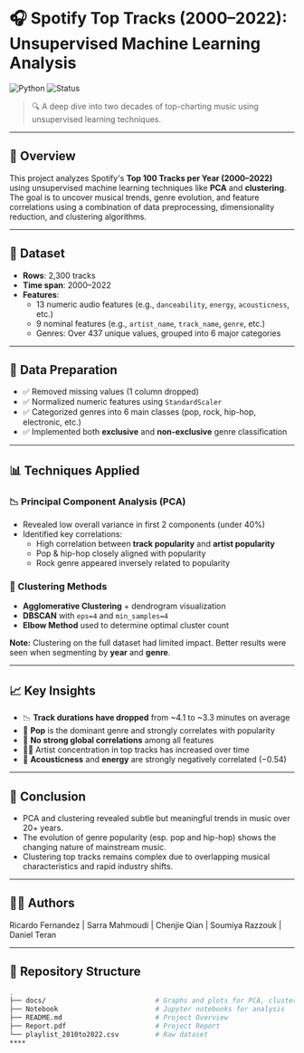 # 🎧 Spotify Top Tracks (2000–2022): Unsupervised Machine Learning Analysis

![Python](https://img.shields.io/badge/Python-3.9-blue)
![Status](https://img.shields.io/badge/Project-Completed-brightgreen)

> 🔍 A deep dive into two decades of top-charting music using unsupervised learning techniques.

---

## 📌 Overview

This project analyzes Spotify's **Top 100 Tracks per Year (2000–2022)** using unsupervised machine learning techniques like **PCA** and **clustering**. The goal is to uncover musical trends, genre evolution, and feature correlations using a combination of data preprocessing, dimensionality reduction, and clustering algorithms.

---

## 📁 Dataset

- **Rows**: 2,300 tracks  
- **Time span**: 2000–2022  
- **Features**:
  - 13 numeric audio features (e.g., `danceability`, `energy`, `acousticness`, etc.)
  - 9 nominal features (e.g., `artist_name`, `track_name`, `genre`, etc.)
  - Genres: Over 437 unique values, grouped into 6 major categories

---

## 🔧 Data Preparation

- ✅ Removed missing values (1 column dropped)
- ✅ Normalized numeric features using `StandardScaler`
- ✅ Categorized genres into 6 main classes (pop, rock, hip-hop, electronic, etc.)
- ✅ Implemented both **exclusive** and **non-exclusive** genre classification

---

## 📊 Techniques Applied

### 📉 Principal Component Analysis (PCA)
- Revealed low overall variance in first 2 components (under 40%)
- Identified key correlations:
  - High correlation between **track popularity** and **artist popularity**
  - Pop & hip-hop closely aligned with popularity
  - Rock genre appeared inversely related to popularity

### 🧩 Clustering Methods
- **Agglomerative Clustering** + dendrogram visualization
- **DBSCAN** with `eps=4` and `min_samples=4`
- **Elbow Method** used to determine optimal cluster count

**Note:** Clustering on the full dataset had limited impact. Better results were seen when segmenting by **year** and **genre**.

---

## 📈 Key Insights

- 📉 **Track durations have dropped** from ~4.1 to ~3.3 minutes on average
- 🎤 **Pop** is the dominant genre and strongly correlates with popularity
- 🧠 **No strong global correlations** among all features
- 🧍‍♂️ Artist concentration in top tracks has increased over time
- 🎵 **Acousticness** and **energy** are strongly negatively correlated (−0.54)

---

## 🧾 Conclusion

- PCA and clustering revealed subtle but meaningful trends in music over 20+ years.
- The evolution of genre popularity (esp. pop and hip-hop) shows the changing nature of mainstream music.
- Clustering top tracks remains complex due to overlapping musical characteristics and rapid industry shifts.

---

## 👨‍🔬 Authors

Ricardo Fernandez | Sarra Mahmoudi | Chenjie Qian | Soumiya Razzouk | Daniel Teran

---

## 📂 Repository Structure

```bash
.
├── docs/                           # Graphs and plots for PCA, clustering
├── Notebook                        # Jupyter notebooks for analysis
├── README.md                       # Project Overview
├── Report.pdf                      # Project Report
└── playlist_2010to2022.csv         # Raw dataset
****
